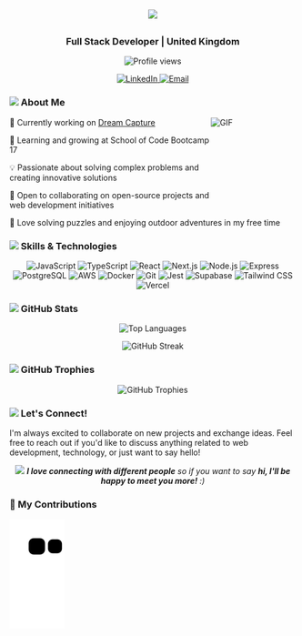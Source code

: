  <h1 align="center">
    <img src="https://readme-typing-svg.herokuapp.com/?lines=Hello,+I'm+Kiran+Gadhavi;Welcome+to+my+GitHub!&center=true&size=30">
  </h1>
  <h3 align="center">Full Stack Developer | United Kingdom</h3>

<p align="center">
  <img src="https://komarev.com/ghpvc/?username=kirangadhavi&label=Profile%20views&color=0e75b6&style=flat" alt="Profile views" />
</p>

<p align="center">
  <a href="https://www.linkedin.com/in/kiran-gadhavi7" target="_blank">
    <img src="https://img.shields.io/badge/-LinkedIn-0077B5?style=for-the-badge&logo=linkedin&logoColor=white" alt="LinkedIn" />
  </a>
  <a href="mailto:kirangadhavi@hotmail.com">
    <img src="https://img.shields.io/badge/-Email-D14836?style=for-the-badge&logo=gmail&logoColor=white" alt="Email" />
  </a>
</p>

### <img src="https://media.giphy.com/media/VgCDAzcKvsR6OM0uWg/giphy.gif" width="50"> About Me

<img align="right" height="150" width="150" alt="GIF" src="https://media.giphy.com/media/du3J3cXyzhj75IOgvA/giphy.gif" />

🔭 Currently working on [Dream Capture](https://final-project-the-mad-hackers.vercel.app/)

🌱 Learning and growing at School of Code Bootcamp 17

💡 Passionate about solving complex problems and creating innovative solutions

🤝 Open to collaborating on open-source projects and web development initiatives

🧩 Love solving puzzles and enjoying outdoor adventures in my free time

### <img src="https://media.giphy.com/media/WUlplcMpOCEmTGBtBW/giphy.gif" width="30"> Skills & Technologies

<p align="center">
  <img src="https://img.shields.io/badge/-JavaScript-F7DF1E?style=flat-square&logo=javascript&logoColor=black" alt="JavaScript" />
  <img src="https://img.shields.io/badge/-TypeScript-3178C6?style=flat-square&logo=typescript&logoColor=white" alt="TypeScript" />
  <img src="https://img.shields.io/badge/-React-61DAFB?style=flat-square&logo=react&logoColor=black" alt="React" />
  <img src="https://img.shields.io/badge/-Next.js-000000?style=flat-square&logo=next.js&logoColor=white" alt="Next.js" />
  <img src="https://img.shields.io/badge/-Node.js-339933?style=flat-square&logo=node.js&logoColor=white" alt="Node.js" />
  <img src="https://img.shields.io/badge/-Express-000000?style=flat-square&logo=express&logoColor=white" alt="Express" />
  <img src="https://img.shields.io/badge/-PostgreSQL-336791?style=flat-square&logo=postgresql&logoColor=white" alt="PostgreSQL" />
  <img src="https://img.shields.io/badge/-AWS-232F3E?style=flat-square&logo=amazon-aws&logoColor=white" alt="AWS" />
  <img src="https://img.shields.io/badge/-Docker-2496ED?style=flat-square&logo=docker&logoColor=white" alt="Docker" />
  <img src="https://img.shields.io/badge/-Git-F05032?style=flat-square&logo=git&logoColor=white" alt="Git" />
  <img src="https://img.shields.io/badge/-Jest-C21325?style=flat-square&logo=jest&logoColor=white" alt="Jest" />
  <img src="https://img.shields.io/badge/-Supabase-3ECF8E?style=flat-square&logo=supabase&logoColor=white" alt="Supabase" />
  <img src="https://img.shields.io/badge/-Tailwind_CSS-38B2AC?style=flat-square&logo=tailwind-css&logoColor=white" alt="Tailwind CSS" />
  <img src="https://img.shields.io/badge/-Vercel-000000?style=flat-square&logo=vercel&logoColor=white" alt="Vercel" />
</p>

### <img src="https://media.giphy.com/media/cj87CxfRtrUifF3Ryk/giphy.gif" width="30"> GitHub Stats

<p align="center">
  <img src="https://github-readme-stats.vercel.app/api/top-langs/?username=kirangadhavi&layout=compact&theme=radical" alt="Top Languages" />
</p>

<p align="center">
  <img src="https://github-readme-streak-stats.herokuapp.com/?user=kirangadhavi&theme=radical" alt="GitHub Streak" />
</p>

### <img src="https://media.giphy.com/media/LnQjpWaON8nhr21vNW/giphy.gif" width="30"> GitHub Trophies

<p align="center">
  <img src="https://github-profile-trophy.vercel.app/?username=kirangadhavi&theme=darkhub&column=7&margin-w=15&margin-h=15" alt="GitHub Trophies" />
</p>

### <img src="https://media.giphy.com/media/LnQjpWaON8nhr21vNW/giphy.gif" width="30"> Let's Connect!

I'm always excited to collaborate on new projects and exchange ideas. Feel free to reach out if you'd like to discuss anything related to web development, technology, or just want to say hello!

<p align="center">
  <img src="https://media.giphy.com/media/LnQjpWaON8nhr21vNW/giphy.gif" width="60"> <em><b>I love connecting with different people</b> so if you want to say <b>hi, I'll be happy to meet you more!</b> :)</em>
</p>

### 🐍 My Contributions
<picture>
  <source media="(prefers-color-scheme: dark)" srcset="https://raw.githubusercontent.com/KiranGadhavi/KiranGadhavi/output/github-contribution-grid-snake-dark.svg">
  <source media="(prefers-color-scheme: light)" srcset="https://raw.githubusercontent.com/KiranGadhavi/KiranGadhavi/output/github-contribution-grid-snake.svg">
  <img alt="github contribution grid snake animation" src="https://raw.githubusercontent.com/KiranGadhavi/KiranGadhavi/output/github-contribution-grid-snake.svg">
</picture>

